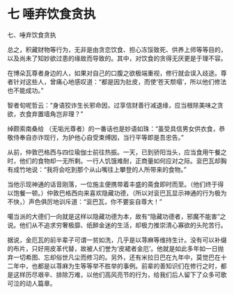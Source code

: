 # 七 唾弃饮食贪执

七、唾弃饮食贪执

总之，积藏财物等行为，无非是由贪恋饮食、担心冻馁致死、供养上师等等目的，以及尚未了知妙欲过患的缘故而导致的。其中，对饮食的贪得无厌更是于理不容。

在博朵瓦尊者身边的人，如果对自己的口腹之欲极端重视，修行就会误入歧途。尊者针对这些人，曾痛心地感叹道：“都是因为肚皮，而使‘苍天颓塌’，所以他们修法也不能成功。”

智者旬呢哲云：“身语狡诈生长邪命因，过享信财善行减退缘，应当根除美味之贪欲，衣食弃置墙角岂非理？”

绰颇索南桑给 （无垢光尊者）的一番话也是妙语如珠：“虽受具信男女供衣食，恭敬侍奉自亦诈现行，为护他心自受束缚因，当行平等即是吾忠告。”

从前，仲敦巴格西与四位瑜伽士前往热振。一天，已到骄阳当头，应当食用午餐之时，他们的食物却一无所剩。一行人饥饿难耐，正商量如何应对之际。衮巴瓦却胸有成竹地说：“我将会吃到那个从山嘴往上攀登的人所带来的食物。”

当他示现神通的话音刚落，一位施主便携带着丰盛的斋食即时而至。（他们终于得以饱餐一顿。）仲敦巴格西向来喜欢隐藏功德，（所以对衮巴瓦显示神通的行为极为不快，）声色俱厉地训斥道：“衮巴瓦，你不要妄自尊大！”

噶当派的大德们一向就是这样以隐藏功德为本，故有“隐藏功德者，邪魔不能害”之说。他们从不追求穷奢极靡、纸醉金迷的生活，却极力推崇清心寡欲的头陀苦行。

据说，金厄瓦的前半辈子可谓一贫如洗，几乎是以荨麻等维持生计。没有可以补缀的布片，只好用皮革代替，故被人们誉为‘皮裙者金厄’。他就是如此多年如一日抛弃一切希图、忘却俗世凡尘而修习的。另外，还有米拉日巴在九年中，莫觉巴在十二年中，也都是以荨麻为生等等举不胜举的事例。前辈的善知识们在修行之时，都是这样历尽艰辛、排除万难，以他们高风亮节的行为，给我们后人留下了众多可歌可泣的动人篇章。

